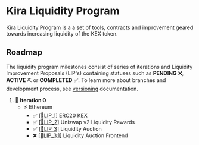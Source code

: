 # Kira Liquidity Program

Kira Liquidity Program is a a set of tools, contracts and improvement geared towards increasing liquidity of the KEX token.

## Roadmap

The liquidity program milestones consist of series of iterations and Liquidity Improvement Proposals (LIP's) containing statuses such as **PENDING** :x:, **ACTIVE** :pick: or **COMPLETED** :white_check_mark:. 
To learn more about branches and development process, see [versioning](../versioning.md) documentation.

1. :link: **Iteration 0**
   * :zap: Ethereum
      * :white_check_mark: [[:bookmark:LIP_1]](./lip_1.md) ERC20 KEX
      * :white_check_mark: [[:bookmark:LIP_2]](./lip_2.md) Uniswap v2 Liquidity Rewards
      * :white_check_mark: [[:bookmark:LIP_3]](./lip_3.md) Liquidity Auction
      * :x: [[:bookmark:LIP_3.1]](./lip_3.1.md) Liquidity Auction Frontend


